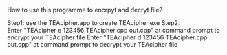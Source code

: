 How to use this programme to encrpyt and decryt file?

Step1:  use the TEAcipher.app to create TEAcipher.exe
Step2:  
Enter "TEAcipher  e  123456  TEAcipher.cpp  out.cpp"  at command prompt to encrypt your TEAcipher file
Enter "TEAcipher  d  123456  TEAcipher.cpp  out.cpp"  at command prompt to decrypt your TEAcipher file
